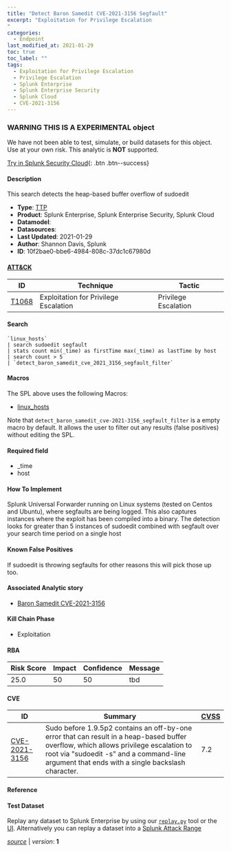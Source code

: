 ```yaml
---
title: "Detect Baron Samedit CVE-2021-3156 Segfault"
excerpt: "Exploitation for Privilege Escalation
"
categories:
  - Endpoint
last_modified_at: 2021-01-29
toc: true
toc_label: ""
tags:
  - Exploitation for Privilege Escalation
  - Privilege Escalation
  - Splunk Enterprise
  - Splunk Enterprise Security
  - Splunk Cloud
  - CVE-2021-3156
---
```


###  WARNING THIS IS A EXPERIMENTAL object
We have not been able to test, simulate, or build datasets for this object. Use at your own risk. This analytic is **NOT** supported.


[Try in Splunk Security Cloud](https://www.splunk.com/en_us/cyber-security.html){: .btn .btn--success}

#### Description

This search detects the heap-based buffer overflow of sudoedit

- **Type**: [TTP](https://github.com/splunk/security_content/wiki/object-Analytic-Types)
- **Product**: Splunk Enterprise, Splunk Enterprise Security, Splunk Cloud
- **Datamodel**: 
- **Datasources**: 
- **Last Updated**: 2021-01-29
- **Author**: Shannon Davis, Splunk
- **ID**: 10f2bae0-bbe6-4984-808c-37dc1c67980d


#### [ATT&CK](https://attack.mitre.org/)

| ID             | Technique        |  Tactic             |
| -------------- | ---------------- |-------------------- |
| [T1068](https://attack.mitre.org/techniques/T1068/) | Exploitation for Privilege Escalation | Privilege Escalation |

#### Search

```
`linux_hosts` 
| search sudoedit segfault 
| stats count min(_time) as firstTime max(_time) as lastTime by host 
| search count > 5 
| `detect_baron_samedit_cve_2021_3156_segfault_filter`
```

#### Macros
The SPL above uses the following Macros:
* [linux_hosts](https://github.com/splunk/security_content/blob/develop/macros/linux_hosts.yml)

Note that `detect_baron_samedit_cve-2021-3156_segfault_filter` is a empty macro by default. It allows the user to filter out any results (false positives) without editing the SPL.

#### Required field
* _time
* host


#### How To Implement
Splunk Universal Forwarder running on Linux systems (tested on Centos and Ubuntu), where segfaults are being logged.  This also captures instances where the exploit has been compiled into a binary. The detection looks for greater than 5 instances of sudoedit combined with segfault over your search time period on a single host

#### Known False Positives
If sudoedit is throwing segfaults for other reasons this will pick those up too.

#### Associated Analytic story
* [Baron Samedit CVE-2021-3156](/stories/baron_samedit_cve-2021-3156)


#### Kill Chain Phase
* Exploitation



#### RBA

| Risk Score  | Impact      | Confidence   | Message      |
| ----------- | ----------- |--------------|--------------|
| 25.0 | 50 | 50 | tbd |


#### CVE

| ID          | Summary | [CVSS](https://nvd.nist.gov/vuln-metrics/cvss) |
| ----------- | ----------- | -------------- |
| [CVE-2021-3156](https://nvd.nist.gov/vuln/detail/CVE-2021-3156) | Sudo before 1.9.5p2 contains an off-by-one error that can result in a heap-based buffer overflow, which allows privilege escalation to root via "sudoedit -s" and a command-line argument that ends with a single backslash character. | 7.2 |



#### Reference


#### Test Dataset
Replay any dataset to Splunk Enterprise by using our [`replay.py`](https://github.com/splunk/attack_data#using-replaypy) tool or the [UI](https://github.com/splunk/attack_data#using-ui).
Alternatively you can replay a dataset into a [Splunk Attack Range](https://github.com/splunk/attack_range#replay-dumps-into-attack-range-splunk-server)



[*source*](https://github.com/splunk/security_content/tree/develop/detections/experimental/endpoint/detect_baron_samedit_cve-2021-3156_segfault.yml) \| *version*: **1**